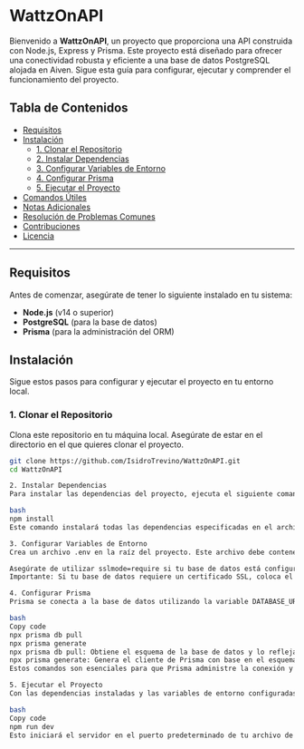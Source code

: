# WattzOnAPI

Bienvenido a **WattzOnAPI**, un proyecto que proporciona una API construida con Node.js, Express y Prisma. Este proyecto está diseñado para ofrecer una conectividad robusta y eficiente a una base de datos PostgreSQL alojada en Aiven. Sigue esta guía para configurar, ejecutar y comprender el funcionamiento del proyecto.

## Tabla de Contenidos

- [Requisitos](#requisitos)
- [Instalación](#instalación)
  - [1. Clonar el Repositorio](#1-clonar-el-repositorio)
  - [2. Instalar Dependencias](#2-instalar-dependencias)
  - [3. Configurar Variables de Entorno](#3-configurar-variables-de-entorno)
  - [4. Configurar Prisma](#4-configurar-prisma)
  - [5. Ejecutar el Proyecto](#5-ejecutar-el-proyecto)
- [Comandos Útiles](#comandos-útiles)
- [Notas Adicionales](#notas-adicionales)
- [Resolución de Problemas Comunes](#resolución-de-problemas-comunes)
- [Contribuciones](#contribuciones)
- [Licencia](#licencia)

---

## Requisitos

Antes de comenzar, asegúrate de tener lo siguiente instalado en tu sistema:

- **Node.js** (v14 o superior)
- **PostgreSQL** (para la base de datos)
- **Prisma** (para la administración del ORM)

## Instalación

Sigue estos pasos para configurar y ejecutar el proyecto en tu entorno local.

### 1. Clonar el Repositorio

Clona este repositorio en tu máquina local. Asegúrate de estar en el directorio en el que quieres clonar el proyecto.

```bash
git clone https://github.com/IsidroTrevino/WattzOnAPI.git
cd WattzOnAPI

2. Instalar Dependencias
Para instalar las dependencias del proyecto, ejecuta el siguiente comando:

bash
npm install
Este comando instalará todas las dependencias especificadas en el archivo package.json, incluyendo Express, Prisma y cualquier otra biblioteca necesaria para el funcionamiento de la API.

3. Configurar Variables de Entorno
Crea un archivo .env en la raíz del proyecto. Este archivo debe contener la configuración de la conexión a la base de datos. Aquí tienes un ejemplo de cómo debería verse el archivo .env:

Asegúrate de utilizar sslmode=require si tu base de datos está configurada para conexiones SSL.
Importante: Si tu base de datos requiere un certificado SSL, coloca el archivo ca.pem en una carpeta certs dentro de tu proyecto y configura la conexión en consecuencia.

4. Configurar Prisma
Prisma se conecta a la base de datos utilizando la variable DATABASE_URL definida en el archivo .env. Para sincronizar el esquema de la base de datos y generar el cliente de Prisma, ejecuta los siguientes comandos:

bash
Copy code
npx prisma db pull
npx prisma generate
npx prisma db pull: Obtiene el esquema de la base de datos y lo refleja en el archivo schema.prisma.
npx prisma generate: Genera el cliente de Prisma con base en el esquema actualizado.
Estos comandos son esenciales para que Prisma administre la conexión y las consultas a la base de datos.

5. Ejecutar el Proyecto
Con las dependencias instaladas y las variables de entorno configuradas, ahora puedes iniciar el proyecto en modo de desarrollo usando:

bash
Copy code
npm run dev
Esto iniciará el servidor en el puerto predeterminado de tu archivo de configuración (generalmente el puerto 3000). Ahora puedes acceder a la API visitando http://localhost:3000.